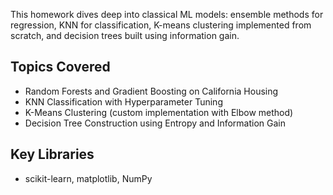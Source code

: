 This homework dives deep into classical ML models: ensemble methods for regression, KNN for classification, K-means clustering implemented from scratch, and decision trees built using information gain.

## Topics Covered
- Random Forests and Gradient Boosting on California Housing
- KNN Classification with Hyperparameter Tuning
- K-Means Clustering (custom implementation with Elbow method)
- Decision Tree Construction using Entropy and Information Gain

## Key Libraries
- scikit-learn, matplotlib, NumPy
